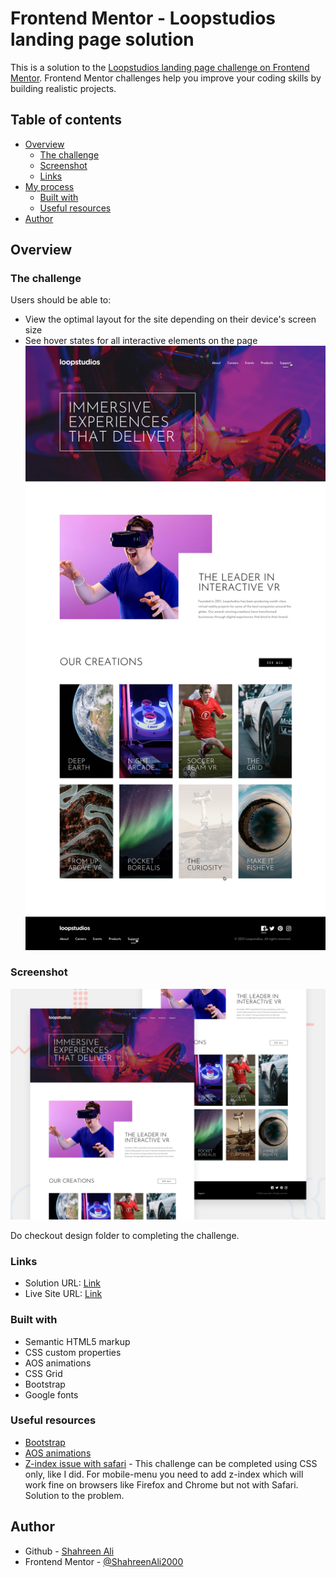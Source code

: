 # Frontend Mentor - Loopstudios landing page solution

This is a solution to the [Loopstudios landing page challenge on Frontend Mentor](https://www.frontendmentor.io/challenges/loopstudios-landing-page-N88J5Onjw). Frontend Mentor challenges help you improve your coding skills by building realistic projects.

## Table of contents

- [Overview](#overview)
  - [The challenge](#the-challenge)
  - [Screenshot](#screenshot)
  - [Links](#links)
- [My process](#my-process)
  - [Built with](#built-with)
  - [Useful resources](#useful-resources)
- [Author](#author)

## Overview

### The challenge

Users should be able to:

- View the optimal layout for the site depending on their device's screen size
- See hover states for all interactive elements on the page
![active-states](./design/active-states.jpg)

### Screenshot

![desktop-preview](./design/desktop-preview.jpg)

Do checkout design folder to completing the challenge.

### Links

- Solution URL: [Link](https://www.frontendmentor.io/solutions/responsive-landing-page-using-bootstrap-HktrybkBq)
- Live Site URL: [Link](https://shahreenali2000.github.io/studios-landing-page/)

### Built with

- Semantic HTML5 markup
- CSS custom properties
- AOS animations
- CSS Grid
- Bootstrap
- Google fonts

### Useful resources

- [Bootstrap](https://getbootstrap.com/docs/4.6/getting-started/introduction/)
- [AOS animations](https://michalsnik.github.io/aos/)
- [Z-index issue with safari](https://stackoverflow.com/questions/40895387/z-index-not-working-on-safari-fine-on-firefox-and-chrome) - This challenge can be completed using CSS only, like I did. For mobile-menu you need to add z-index which will work fine on browsers like Firefox and Chrome but not with Safari. Solution to the problem.

## Author

- Github - [Shahreen Ali](https://github.com/ShahreenAli2000/)
- Frontend Mentor - [@ShahreenAli2000](https://www.frontendmentor.io/profile/ShahreenAli2000)
